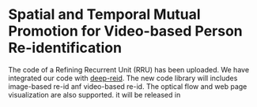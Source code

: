 # Spatial and Temporal Mutual Promotion for Video-based Person Re-identification


The code of a Refining Recurrent Unit (RRU) has been uploaded.
We have integrated our code with [deep-reid](https://github.com/KaiyangZhou/deep-person-reid).
The new code library will includes image-based re-id anf video-based re-id. The optical flow and web page visualization are also supported. it will be released in 
